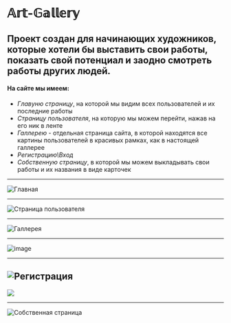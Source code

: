 # 𝔸𝕣𝕥-𝔾𝕒𝕝𝕝𝕖𝕣𝕪
## Проект создан для начинающих художников, которые хотели бы выставить свои работы, показать свой потенциал и заодно смотреть работы других людей.
#### На сайте мы имеем:
+ *Главуню страницу*, на которой мы видим всех пользователей и их последние работы
+ *Страницу пользователя*, на которую мы можем перейти, нажав на его ник в ленте
+ *Галлерею* - отдельная страница сайта, в которой находятся все картины пользователей в красивых рамках, как в настоящей галлерее
+ *Регистрацию\Вход*
+ *Собственную страницу*, в которой мы можем выкладывать свои работы и их названия в виде карточек

________
![Главная](https://user-images.githubusercontent.com/82603206/215786545-fe9e77cc-b887-4242-b0e0-e578a28ee9bc.png)
___

![Страница пользователя](https://user-images.githubusercontent.com/82603206/215786986-038cf0d3-af07-4a2e-b6c4-401fed026f5a.png)
___
![Галлерея](https://user-images.githubusercontent.com/82603206/215787177-398a237a-915b-4264-9a9a-f319b6d66a90.png)

----
![image](https://user-images.githubusercontent.com/82603206/215787341-2ddf877c-4281-40aa-89c4-a8c524862b78.png)
___
![Регистрация](https://user-images.githubusercontent.com/82603206/215788254-291d01c9-5d5b-4639-9265-c644b7d8d2ce.png)
------
![](https://user-images.githubusercontent.com/82603206/215788331-5269f916-6886-48ca-8718-1f3ceed99c14.png)

----
![Собственная страница](https://user-images.githubusercontent.com/82603206/215788119-d8167b0c-1657-4807-82ab-07d16db21a31.png)
